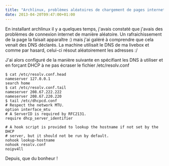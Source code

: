 ```yaml
---
title: "Archlinux, problèmes aléatoires de chargement de pages internet"
date: 2013-04-20T09:47:00+01:00
---
```

En installant archlinux il y a quelques temps, j'avais constaté que j'avais des problèmes de connexion internet de manière aléatoire. Un rafraichissement de la page la faisait apparaître :) mais j'ai galéré à comprendre que cela venait des DNS déclarés.
La machine utilisait le DNS de ma livebox et comme par hasard, celui-ci résout aléatoirement les adresses :/

J'ai alors configuré de la manière suivante en spécifiant les DNS à utiliser et en forçant DHCP à ne pas écraser le fichier /etc/resolv.conf


```
$ cat /etc/resolv.conf.head 
nameserver 127.0.0.1
search home
$ cat /etc/resolv.conf.tail
nameserver 208.67.222.222
nameserver 208.67.220.220
$ tail /etc/dhcpcd.conf 
# Respect the network MTU.
option interface_mtu
# A ServerID is required by RFC2131.
require dhcp_server_identifier

# A hook script is provided to lookup the hostname if not set by the DHCP
# server, but it should not be run by default.
nohook lookup-hostname
nohook resolv.conf
noipv4ll
```

<div style="height: 0; overflow: hidden;">nameserver etc resolv.conf
</div>
Depuis, que du bonheur !

